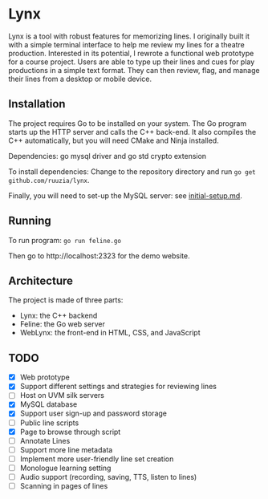 # Lynx

Lynx is a tool with robust features for memorizing lines. I originally built it with a simple terminal interface to help me review my lines for a theatre production. Interested in its potential, I rewrote a functional web prototype for a course project. Users are able to type up their lines and cues for play productions in a simple text format. They can then review, flag, and manage their lines from a desktop or mobile device.

## Installation

The project requires Go to be installed on your system. The Go program starts up the HTTP server and calls the C++ back-end. It also compiles the C++ automatically, but you will need CMake and Ninja installed.

Dependencies: go mysql driver and go std crypto extension

To install dependencies: Change to the repository directory and run `go get github.com/ruuzia/lynx`.

Finally, you will need to set-up the MySQL server: see [initial-setup.md](sql/initial-setup.md).

## Running

To run program: `go run feline.go`

Then go to http://localhost:2323 for the demo website.

## Architecture

The project is made of three parts:

- Lynx: the C++ backend
- Feline: the Go web server
- WebLynx: the front-end in HTML, CSS, and JavaScript

## TODO

- [x] Web prototype
- [x] Support different settings and strategies for reviewing lines
- [ ] Host on UVM silk servers
- [x] MySQL database
- [x] Support user sign-up and password storage
- [ ] Public line scripts
- [x] Page to browse through script
- [ ] Annotate Lines
- [ ] Support more line metadata
- [ ] Implement more user-friendly line set creation
- [ ] Monologue learning setting
- [ ] Audio support (recording, saving, TTS, listen to lines)
- [ ] Scanning in pages of lines
